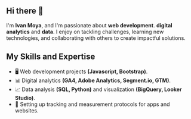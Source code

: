 ## Hi there 👋

I'm **Ivan Moya**, and I'm passionate about **web development**. **digital analytics** and **data**. I enjoy on tackling challenges, learning new technologies, and collaborating with others to create impactful solutions.

## My Skills and Expertise

- 🖥️ Web development projects **(Javascript, Bootstrap)**.
- 📊 Digital analytics **(GA4, Adobe Analytics, Segment.io, GTM)**.
- 📈 Data analysis **(SQL, Python)** and visualization **(BigQuery, Looker Studio)**.
- 🔧 Setting up tracking and measurement protocols for apps and websites.

